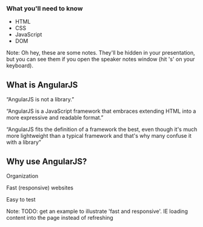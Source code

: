 ### What you'll need to know

- HTML
- CSS
- JavaScript
- DOM

Note:
Oh hey, these are some notes. They'll be hidden in your presentation, but you can see them if you open the speaker notes window (hit 's' on your keyboard).



## What is AngularJS
&ldquo;AngularJS is not a library.&rdquo; <!-- .element: class="fragment" cite="https://thinkster.io/angulartutorial/a-better-way-to-learn-angularjs/" -->

&ldquo;AngularJS is a JavaScript framework that embraces extending HTML into a more expressive and readable format.&rdquo; <!-- .element: class="fragment" cite="https://thinkster.io/angulartutorial/a-better-way-to-learn-angularjs/" -->

&ldquo;AngularJS fits the definition of a framework the best, even though it's much more lightweight than a typical framework and that's why many confuse it with a library&rdquo; <!-- .element: class="fragment" cite=""https://docs.angularjs.org/misc/faq" -->



## Why use AngularJS?
Organization <!-- .element: class="fragment" -->

Fast (responsive) websites <!-- .element: class="fragment" -->

Easy to test <!-- .element: class="fragment" -->

Note: TODO: get an example to illustrate 'fast and responsive'.  IE loading content into the page instead of refreshing
